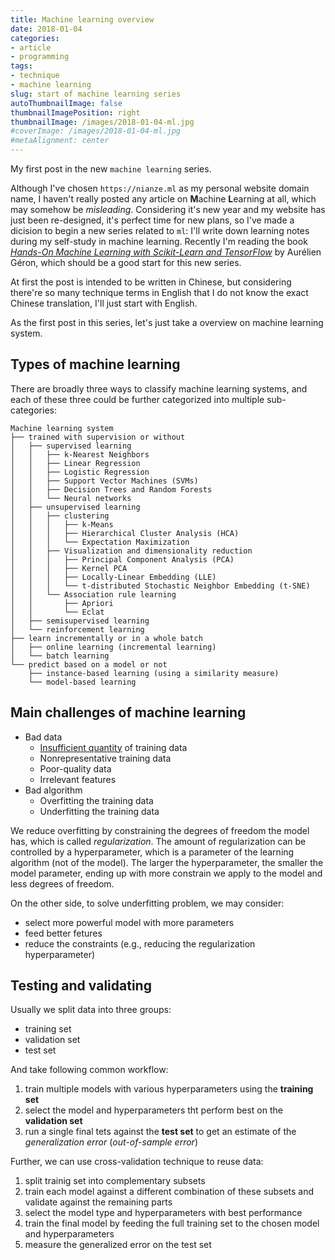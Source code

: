 ```yaml
---
title: Machine learning overview
date: 2018-01-04
categories:
- article
- programming
tags:
- technique
- machine learning
slug: start of machine learning series
autoThumbnailImage: false
thumbnailImagePosition: right
thumbnailImage: /images/2018-01-04-ml.jpg
#coverImage: /images/2018-01-04-ml.jpg
#metaAlignment: center
---
```


My first post in the new `machine learning` series.
<!--more-->

Although I've chosen `https://nianze.ml` as my personal website domain name, I haven't really posted any article on **M**achine **L**earning at all, which may somehow be _misleading_. Considering it's new year and my website has just been re-designed, it's perfect time for new plans, so I've made a dicision to begin a new series related to `ml`: I'll write down learning notes during my self-study in machine learning. Recently I'm reading the book [_Hands-On Machine Learning with Scikit-Learn and TensorFlow_](https://www.safaribooksonline.com/library/view/hands-on-machine-learning/9781491962282/) by Aurélien Géron, which should be a good start for this new series. 

At first the post is intended to be written in Chinese, but considering there're so many technique terms in English that I do not know the exact Chinese translation, I'll just start with English.

As the first post in this series, let's just take a overview on machine learning system.

## Types of machine learning

There are broadly three ways to classify machine learning systems, and each of these three could be further categorized into multiple sub-categories:

```
Machine learning system
├── trained with supervision or without
│   ├── supervised learning
│   │   ├── k-Nearest Neighbors
│   │   ├── Linear Regression
│   │   ├── Logistic Regression
│   │   ├── Support Vector Machines (SVMs)
│   │   ├── Decision Trees and Random Forests
│   │   └── Neural networks
│   ├── unsupervised learning
│   │   ├── clustering
│   │   │   ├── k-Means
│   │   │   ├── Hierarchical Cluster Analysis (HCA)
│   │   │   └── Expectation Maximization
│   │   ├── Visualization and dimensionality reduction
│   │   │   ├── Principal Component Analysis (PCA)
│   │   │   ├── Kernel PCA
│   │   │   ├── Locally-Linear Embedding (LLE)
│   │   │   └── t-distributed Stochastic Neighbor Embedding (t-SNE)
│   │   └── Association rule learning
│   │       ├── Apriori
│   │       └── Eclat
│   ├── semisupervised learning
│   └── reinforcement learning
├── learn incrementally or in a whole batch
│   ├── online learning (incremental learning)
│   └── batch learning
└── predict based on a model or not
    ├── instance-based learning (using a similarity measure)
    └── model-based learning
```

## Main challenges of machine learning

* Bad data
    * [Insufficient quantity](http://static.googleusercontent.com/media/research.google.com/fr//pubs/archive/35179.pdf) of training data
    * Nonrepresentative training data
    * Poor-quality data
    * Irrelevant features
* Bad algorithm
    * Overfitting the training data
    * Underfitting the training data

We reduce overfitting by constraining the degrees of freedom the model has, which is called _regularization_. The amount of regularization can be controlled by a hyperparameter, which is a parameter of the learning algorithm (not of the model). The larger the hyperparameter, the smaller the model parameter, ending up with more constrain we apply to the model and less degrees of freedom.

On the other side, to solve underfitting problem, we may consider:

* select more powerful model with more parameters
* feed better fetures
* reduce the constraints (e.g., reducing the regularization hyperparameter)

## Testing and validating

Usually we split data into three groups:

* training set
* validation set
* test set

And take following common workflow:

1. train multiple models with various hyperparameters using the **training set**
2. select the model and hyperparameters tht perform best on the **validation set**
3. run a single final tets against the **test set** to get an estimate of the _generalization error_ (_out-of-sample error_)

Further, we can use cross-validation technique to reuse data:

1. split trainig set into complementary subsets
2. train each model against a different combination of these subsets and validate against the remaining parts
3. select the model type and hyperparameters with best performance
4. train the final model by feeding the full training set to the chosen model and hyperparameters
5. measure the generalized error on the test set
